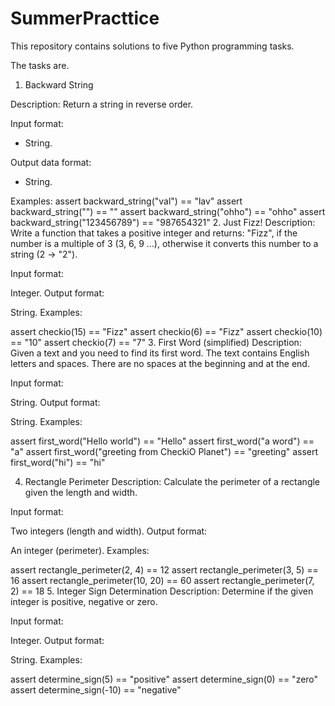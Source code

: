 # SummerPracttice
This repository contains solutions to five Python programming tasks.

The tasks are.

1. Backward String

Description:
Return a string in reverse order.

Input format:
- String.

Output data format:
- String.

Examples:
assert backward_string("val") == "lav"
assert backward_string("") == ""
assert backward_string("ohho") == "ohho"
assert backward_string("123456789") == "987654321"
2. Just Fizz!
Description:
Write a function that takes a positive integer and returns: "Fizz", if the number is a multiple of 3 (3, 6, 9 ...), otherwise it converts this number to a string (2 -> "2").

Input format:

Integer.
Output format:

String.
Examples:

assert checkio(15) == "Fizz"
assert checkio(6) == "Fizz"
assert checkio(10) == "10"
assert checkio(7) == "7"
3. First Word (simplified)
Description:
Given a text and you need to find its first word. The text contains English letters and spaces. There are no spaces at the beginning and at the end.

Input format:

String.
Output format:

String.
Examples:

assert first_word("Hello world") == "Hello"
assert first_word("a word") == "a"
assert first_word("greeting from CheckiO Planet") == "greeting"
assert first_word("hi") == "hi"

4. Rectangle Perimeter
Description:
Calculate the perimeter of a rectangle given the length and width.

Input format:

Two integers (length and width).
Output format:

An integer (perimeter).
Examples:

assert rectangle_perimeter(2, 4) == 12
assert rectangle_perimeter(3, 5) == 16
assert rectangle_perimeter(10, 20) == 60
assert rectangle_perimeter(7, 2) == 18
5. Integer Sign Determination
Description:
Determine if the given integer is positive, negative or zero.

Input format:

Integer.
Output format:

String.
Examples:

assert determine_sign(5) == "positive"
assert determine_sign(0) == "zero"
assert determine_sign(-10) == "negative"

